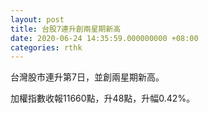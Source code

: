 ```yaml
---
layout: post
title: 台股7連升創兩星期新高
date: 2020-06-24 14:35:59.000000000 +08:00
categories: rthk
---
```


台灣股市連升第7日，並創兩星期新高。

加權指數收報11660點，升48點，升幅0.42%。
